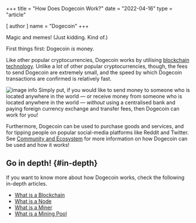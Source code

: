+++
title = "How Does Dogecoin Work?"
date = "2022-04-16"
type = "article"

[ author ]
  name = "Dogecoin"
+++
 
Magic and memes! (Just kidding. Kind of.) 

First things first: Dogecoin *is* money.  

Like other popular cryptocurrencies, Dogecoin works by utilising [blockchain technology](/dogepedia/articles/what-is-a-blockchain). Unlike a lot of other popular cryptocurrencies, though, the fees to send Dogecoin are extremely small, and the speed by which Dogecoin transactions are confirmed is relatively fast.

![image info](/assets/images/dogepedia/11.png)
Simply put, if you would like to send money to someone who is located anywhere in the world — or receive money from someone who is located anywhere in the world — *without* using a centralised bank and paying foreign currency exchange and transfer fees, then Dogecoin can work for you! 

Furthermore, Dogecoin can be used to purchase goods and services, and for tipping people on popular social-media platforms like Reddit and Twitter. See [Community and Ecosystem](/dogepedia/#community-and-ecosystem) for more information on how Dogecoin can be used and how it works!

## Go in depth! {#in-depth}
If you want to know more about how Dogecoin works, check the following in-depth articles.

* [What is a Blockchain](/dogepedia/articles/what-is-a-blockchain)
* [What is a Node](/dogepedia/articles/what-is-a-node)
* [What is a Miner](/dogepedia/articles/what-is-a-miner)
* [What is a Mining Pool](/dogepedia/articles/what-is-a-mining-pool)